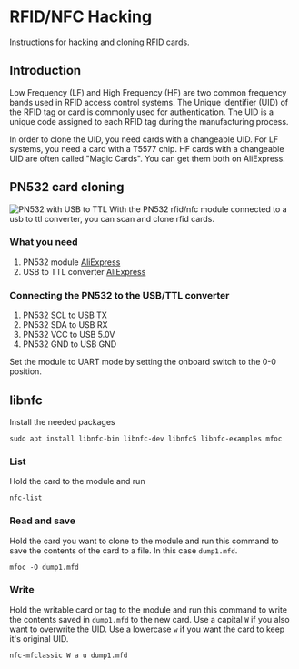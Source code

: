 # RFID/NFC Hacking
Instructions for hacking and cloning RFID cards.

## Introduction
Low Frequency (LF) and High Frequency (HF) are two common frequency bands used in RFID access control systems. The Unique Identifier (UID) of the RFID tag or card is commonly used for authentication. The UID is a unique code assigned to each RFID tag during the manufacturing process.

In order to clone the UID, you need cards with a changeable UID. For LF systems, you need a card with a T5577 chip. HF cards with a changeable UID are often called "Magic Cards". You can get them both on AliExpress.

## PN532 card cloning
![PN532 with USB to TTL](https://github.com/nfc-tools/libnfc/assets/4102106/56ae6814-fbef-48c0-a550-48b8ad139402)
With the PN532 rfid/nfc module connected to a usb to ttl converter, you can scan and clone rfid cards.

### What you need
1. PN532 module [AliExpress](https://www.aliexpress.com/item/32848242166.html)
2. USB to TTL converter [AliExpress](https://www.aliexpress.com/item/32345829369.html)

### Connecting the PN532 to the USB/TTL converter
1. PN532 SCL to USB TX
2. PN532 SDA to USB RX
3. PN532 VCC to USB 5.0V
4. PN532 GND to USB GND

Set the module to UART mode by setting the onboard switch to the 0-0 position.

## libnfc
Install the needed packages
```
sudo apt install libnfc-bin libnfc-dev libnfc5 libnfc-examples mfoc
```

### List
Hold the card to the module and run
```
nfc-list
```

### Read and save
Hold the card you want to clone to the module and run this command to save the contents of the card to a file. In this case `dump1.mfd`.
```
mfoc -O dump1.mfd
```

### Write
Hold the writable card or tag to the module and run this command to write the contents saved in `dump1.mfd` to the new card. Use a capital `W` if you also want to overwrite the UID. Use a lowercase `w` if you want the card to keep it's original UID.
```
nfc-mfclassic W a u dump1.mfd
```